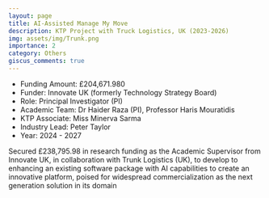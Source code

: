```yaml
---
layout: page
title: AI-Assisted Manage My Move
description: KTP Project with Truck Logistics, UK (2023-2026)
img: assets/img/Trunk.png
importance: 2
category: Others
giscus_comments: true
---
```


* Funding Amount: £204,671.980 <br/>
* Funder: Innovate UK (formerly Technology Strategy Board) <br/>
* Role: Principal Investigator (PI) <br/>
* Academic Team: Dr Haider Raza (PI), Professor Haris Mouratidis
* KTP Associate: Miss Minerva Sarma <br/>
* Industry Lead: Peter Taylor <br/>
* Year: 2024 - 2027

Secured £238,795.98 in research funding as the Academic Supervisor from Innovate UK, in collaboration with Trunk Logistics (UK), to develop to enhancing an existing software package with AI capabilities to create an innovative platform, poised for widespread commercialization as the next generation solution in its domain
